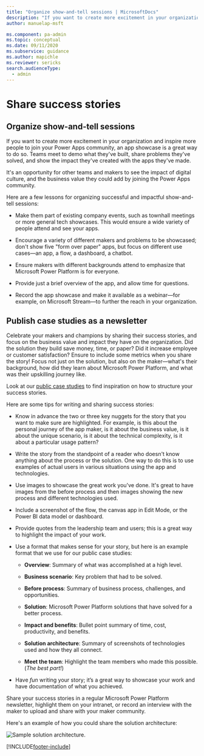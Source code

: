 ```yaml
---
title: "Organize show-and-tell sessions | MicrosoftDocs"
description: "If you want to create more excitement in your organization and inspire more people to join your Power Apps community, an app showcase is a great way to do so."
author: manuelap-msft

ms.component: pa-admin
ms.topic: conceptual
ms.date: 09/11/2020
ms.subservice: guidance
ms.author: mapichle
ms.reviewer: sericks
search.audienceType: 
  - admin
---
```

# Share success stories

## Organize show-and-tell sessions

If you want to create more excitement in your organization and inspire more people to join your Power Apps community, an app showcase is a great way to do so. Teams meet to demo what they've built, share problems they've solved, and show the impact they've created with the apps they've made.

It's an opportunity for other teams and makers to see the impact of digital culture, and the business value they could add by joining the Power Apps community.

Here are a few lessons for organizing successful and impactful show-and-tell sessions:

- Make them part of existing company events, such as townhall meetings or more general tech showcases. This would ensure a wide variety of people attend and see your apps.

- Encourage a variety of different makers and problems to be showcased; don't show five "form over paper" apps, but focus on different use cases—an app, a flow, a dashboard, a chatbot.

- Ensure makers with different backgrounds attend to emphasize that Microsoft Power Platform is for everyone.

- Provide just a brief overview of the app, and allow time for questions.

- Record the app showcase and make it available as a webinar—for example, on Microsoft Stream—to further the reach in your organization.

## Publish case studies as a newsletter

Celebrate your makers and champions by sharing their success stories, and focus on the business value and impact they have on the organization. Did the solution they build save money, time, or paper? Did it increase employee or customer satisfaction? Ensure to include some metrics when you share the story! Focus not just on the solution, but also on the maker—what's their background, how did they learn about Microsoft Power Platform, and what was their upskilling journey like.

Look at our [public case studies](https://powerapps.microsoft.com/blog/category/case-studies/) to find inspiration on how to structure your success stories.

Here are some tips for writing and sharing success stories:

- Know in advance the two or three key nuggets for the story that you want to make sure are highlighted. For example, is this about the personal journey of the app maker, is it about the business value, is it about the unique scenario, is it about the technical complexity, is it about a particular usage pattern?

- Write the story from the standpoint of a reader who doesn't know anything about the process or the solution. One way to do this is to use examples of actual users in various situations using the app and technologies.

- Use images to showcase the great work you've done. It's great to have images from the before process and then images showing the new process and different technologies used.

- Include a screenshot of the flow, the canvas app in Edit Mode, or the Power BI data model or dashboard.

- Provide quotes from the leadership team and users; this is a great way to highlight the impact of your work.

- Use a format that makes sense for your story, but here is an example format that we use for our public case studies:

  - **Overview**: Summary of what was accomplished at a high level.
  
  - **Business scenario**: Key problem that had to be solved.
  
  - **Before process**: Summary of business process, challenges, and opportunities.
  
  - **Solution**: Microsoft Power Platform solutions that have solved for a better process.
  
  - **Impact and benefits**: Bullet point summary of time, cost, productivity, and benefits.
  
  - **Solution architecture**: Summary of screenshots of technologies used and how they all connect.
  
  - **Meet the team**: Highlight the team members who made this possible. (*The best part!*)
  
- Have *fun* writing your story; it’s a great way to showcase your work and have documentation of what you achieved.

Share your success stories in a regular Microsoft Power Platform newsletter, highlight them on your intranet, or record an interview with the maker to upload and share with your maker community.

Here's an example of how you could share the solution architecture:

![Sample solution architecture.](/power-platform/guidance/adoption/media/story-architecture.png "Sample solution architecture")


[!INCLUDE[footer-include](../../includes/footer-banner.md)]
